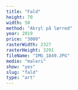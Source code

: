 ```yaml
---
title: "Fald"
height: 70
width: 50
method: "Akryl på lærred"
year: 2019
price: "3000"
rasterWidth: 2327
rasterHeight: 3291
fileName: "IMG_1849.JPG"
medie: "maleri"
show: "yes"
slug: "fald"
type: "art"
---
```

